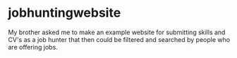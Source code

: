 # jobhuntingwebsite

My brother asked me to make an example website for submitting skills and CV's as a job hunter that then could be filtered and searched by people who are offering jobs.
